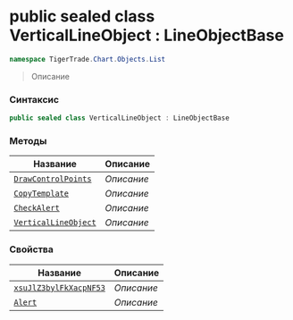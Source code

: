 
# public sealed class VerticalLineObject : LineObjectBase
```csharp
namespace TigerTrade.Chart.Objects.List
```



> Описание

### Синтаксис
```csharp
public sealed class VerticalLineObject : LineObjectBase
```


### Методы
| Название | Описание |
| --- | --- |
| [`DrawControlPoints`](./VerticalLineObject.cs/Методы/DrawControlPoints.md) | *Описание* |
| [`CopyTemplate`](./VerticalLineObject.cs/Методы/CopyTemplate.md) | *Описание* |
| [`CheckAlert`](./VerticalLineObject.cs/Методы/CheckAlert.md) | *Описание* |
| [`VerticalLineObject`](./VerticalLineObject.cs/Методы/VerticalLineObject.md) | *Описание* |

### Свойства
| Название | Описание |
| --- | --- |
| [`xsuJlZ3bylFkXacpNF53`](./VerticalLineObject.cs/Свойства/xsuJlZ3bylFkXacpNF53.md) | *Описание* |
| [`Alert`](./VerticalLineObject.cs/Свойства/Alert.md) | *Описание* |



